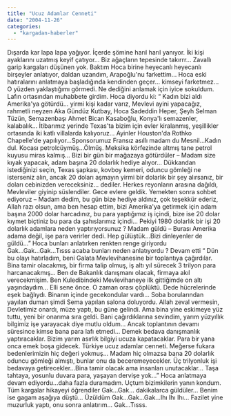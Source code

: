 ```yaml
---
title: "Ucuz Adamlar Cenneti"
date: "2004-11-26"
categories: 
  - "kargadan-haberler"
---
```


Dışarda kar lapa lapa yağıyor. İçerde şömine harıl harıl yanıyor. İki kişi ayaklarını uzatmış keyif çatıyor... Biz ağaçların tepesinde takırrr... Zavallı garip kargaları düşünen yok. Baktım Hoca birine heyecanlı heyecanlı birşeyler anlatıyor, daldan uzandım, Arapoğlu'nu farkettim... Hoca eski hatıralarını anlatmaya başladığında kendinden geçer... kimseyi farketmez... O yüzden yaklaştığımı görmedi. Ne dediğini anlamak için iyice sokuldum. Lafın ortasından muhabbete girdim. Hoca diyordu ki: “ Kadın bizi aldı Amerika'ya götürdü... yirmi kişi kadar varız, Mevlevi ayini yapacağız, rahmetli neyzen Aka Gündüz Kutbay, Hoca Sadeddin Heper, Şeyh Selman Tüzün, Semazenbaşı Ahmet Bican Kasaboğlu, Konya'lı semazenler, kalabalık... İtibarımız yerinde Texas'ta bizim için evler kiralanmış, yeşillikler ortasında iki katlı villalarda kalıyoruz... Ayinler Houston'da Rothko Chapelle'de yapılıyor...Sponsorumuz Fransız asıllı madam du Mesnil...Kadın dul. Kocası petrolcüymüş...Ölmüş. Meksika körfezinde altmış tane petrol kuyusu miras kalmış... Bizi bir gün bir mağazaya götürdüler – Madam size kıyak yapacak, adam başına 20 dolarlık hediye alıyor... Dükkandan istediğinizi seçin, Texas şapkası, kovboy kemeri, oduncu gömleği ne isterseniz alın, ancak 20 doları aşmayın yirmi bir dolarlık bir şey alırsanız, bir doları cebinizden vereceksiniz... dediler. Herkes reyonların arasına dağıldı, Mevleviler giyinip süslendiler. Gece evlere geldik. Yemekten sonra sohbet ediyoruz – Madam dedim, bu gün bize hediye aldınız, çok teşekkür ederiz, Allah razı olsun, ama ben hesap ettim, bizi Amerika'ya getirmek için adam başına 2000 dolar harcadınız, bu para yaptığımız iş içindi, bize ise 20 dolar kıymet biçtiniz bu para da şahıslarımız içindi... Pekiyi 1980 dolarlık bir işi 20 dolarlık adamlara neden yaptırıyorsunuz ? Madam güldü – Burası Amerika adama değil, işe para verirler dedi. Hep gülüştük...Bizi dinleyenler de güldü...” Hoca bunları anlatırken renkten renge giriyordu Gak...Gak...Gak...Tısss acaba bunları neden anlatıyordu ? Devam etti “ Dün bu olayı hatırladım, beni Galata Mevlevihanesine bir toplantıya çağırdılar. Bina tamir olacakmış, bir firma talip olmuş, iş altı yıl sürecek 3 trilyon para harcanacakmış... Ben de Bakanlık danışmanı olacak, firmaya akıl verecekmişim. Ben Kuledibindeki Mevlevihaneye ilk gittiğimde on altı yaşındaydım... Elli sene önce. O zaman orası çöplüktü. Dede hücrelerinde eşek bağlıydı. Binanın içinde gecekondular vardı... Soba borularından yayılan duman şimdi Sema yapılan salona doluyordu. Allah zeval vermesin, Devletimiz onardı, müze yaptı, bu güne gelindi. Ama bina yine eskimeye yüz tuttu, yeni bir onarıma sıra geldi. Bani çağırdıklarına sevindim, yarım yüzyıllık bilgimiz işe yarayacak diye mutlu oldum... Ancak toplantının devamı süresince kimse bana para lafı etmedi... Demek bedava danışmanlık yaptıracaklar. Bizim yarım asırlık bilgiyi ucuza kapatacaklar. Para bir yana onca emek boşa gidecek. Türkiye ucuz adamlar cenneti. Meğerse fukara bedenlerimizin hiç değeri yokmuş... Madam hiç olmazsa bana 20 dolarlık oduncu gömleği almıştı, bunlar onu da beceremeyecekler. Üç trilyonluk işi bedavaya getirecekler...Bina tamir olacak ama insanları unutacaklar... Taşa tahtaya, yosunlu duvara para, yaşayan dervişe yok...” Hoca anlatmaya devam ediyordu...daha fazla duramadım. Uçtum bizimkilerin yanın kondum. Tüm kargalar hikayeyi öğrendiler Gak...Gak... dakikalarca güldüler... Benim ise gagam aşağıya düştü... Üzüldüm Gak...Gak...Gak...Ihı Ihı Ihı... Fazilet yine muzurluk yaptı, onu sonra anlatırım... Gak...Tısss.
